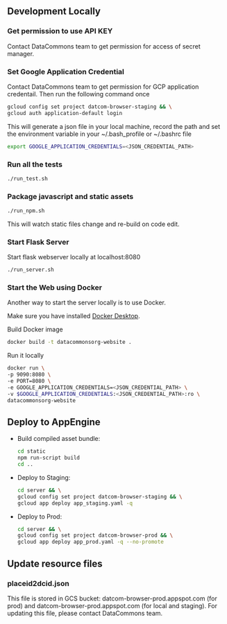 ## Development Locally

### Get permission to use API KEY
Contact DataCommons team to get permission for access of secret manager.

### Set Google Application Credential
Contact DataCommons team to get permission for GCP application credentail.
Then run the following command once

```bash
gcloud config set project datcom-browser-staging && \
gcloud auth application-default login

```
This will generate a json file in your local machine, record the path and set
the environment variable in your ~/.bash_profile or ~/.bashrc file

```bash
export GOOGLE_APPLICATION_CREDENTIALS=<JSON_CREDENTIAL_PATH>
```

### Run all the tests

```bash
./run_test.sh
```

### Package javascript and static assets

```bash
./run_npm.sh
```

This will watch static files change and re-build on code edit.


### Start Flask Server

Start flask webserver locally at localhost:8080

```bash
./run_server.sh
```

### Start the Web using Docker

Another way to start the server locally is to use Docker.

Make sure you have installed [Docker Desktop](https://www.docker.com/products/docker-desktop).

Build Docker image
```bash
docker build -t datacommonsorg-website .
```

Run it locally
```bash
docker run \
-p 9090:8080 \
-e PORT=8080 \
-e GOOGLE_APPLICATION_CREDENTIALS=<JSON_CREDENTIAL_PATH> \
-v $GOOGLE_APPLICATION_CREDENTIALS:<JSON_CREDENTIAL_PATH>:ro \
datacommonsorg-website
```

## Deploy to AppEngine

- Build compiled asset bundle:

  ```bash
  cd static
  npm run-script build
  cd ..
  ```

- Deploy to Staging:

  ```bash
  cd server && \
  gcloud config set project datcom-browser-staging && \
  gcloud app deploy app_staging.yaml -q
  ```

- Deploy to Prod:

  ```bash
  cd server && \
  gcloud config set project datcom-browser-prod && \
  gcloud app deploy app_prod.yaml -q --no-promote
  ```


## Update resource files

### placeid2dcid.json
This file is stored in GCS bucket: datcom-browser-prod.appspot.com (for prod) and
datcom-browser-prod.appspot.com (for local and staging). For updating this file,
please contact DataCommons team.
